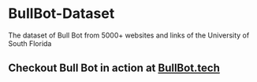 # BullBot-Dataset
The dataset of Bull Bot from 5000+ websites and links of the University of South Florida

## Checkout Bull Bot in action at [BullBot.tech](https://www.bullbot.tech)
